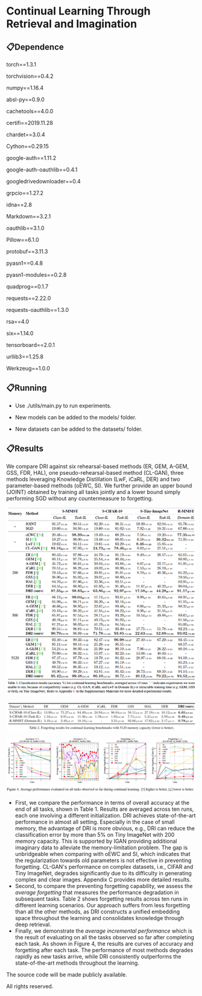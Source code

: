 # Continual Learning Through Retrieval and Imagination

## 📋Dependence

torch==1.3.1 

torchvision==0.4.2 

numpy==1.16.4 

absl-py==0.9.0 

cachetools==4.0.0 

certifi==2019.11.28

chardet==3.0.4 

Cython==0.29.15

google-auth==1.11.2 

google-auth-oauthlib==0.4.1 

googledrivedownloader==0.4 

grpcio==1.27.2 

idna==2.8 

Markdown==3.2.1 

oauthlib==3.1.0 

Pillow==6.1.0 

protobuf==3.11.3 

pyasn1==0.4.8 

pyasn1-modules==0.2.8 

quadprog==0.1.7 

requests==2.22.0 

requests-oauthlib==1.3.0 

rsa==4.0 

six==1.14.0 

tensorboard==2.0.1 

urllib3==1.25.8 

Werkzeug==1.0.0 

## 📋Running

- Use ./utils/main.py to run experiments. 

- New models can be added to the models/ folder.

- New datasets can be added to the datasets/ folder.

## 📋Results

We compare DRI against six rehearsal-based methods (ER, GEM, A-GEM, GSS, FDR, HAL), one pseudo-rehearsal-based method (CL-GAN), three methods leveraging Knowledge Distillation (LwF, iCaRL, DER) and two parameter-based methods (oEWC, SI). We further provide an upper bound (JOINT) obtained by training all tasks jointly and a lower bound simply performing SGD without any countermeasure to forgetting.

![Table1](./data/results/table1.png)

![Table2](./data/results/table2.png)

![Figure1](./data/results/Figure4.png)

- 
  First, we compare the performance in terms of overall accuracy at the end of all tasks, shown in Table 1. Results are averaged across ten runs, each one involving a different initialization. DRI achieves state-of-the-art performance in almost all setting. Especially in the case of small memory, the advantage of DRI is more obvious, e.g., DRI can reduce the classification error by more than 5% on Tiny ImageNet with 200 memory capacity. This is supported by IGAN providing additional imaginary data to alleviate the memory-limitation problem. The gap is unbridgeable when comparing with oEWC and SI, which indicates that the regularization towards old parameters is not effective in preventing forgetting. CL-GAN's performance on complex datasets, i.e., CIFAR and Tiny ImageNet, degrades significantly due to its difficulty in generating complex and clear images. Appendix C provides more detailed results.
- Second, to compare the preventing forgetting capability, we assess the *average forgetting* that measures the performance degradation in subsequent tasks. Table 2 shows forgetting results across ten runs in different learning scenarios.
  Our approach suffers from less forgetting than all the other methods, as DRI constructs a unified embedding space throughout the learning and consolidates knowledge through deep retrieval.
- Finally, we demonstrate the *average incremental performance* which is the result of evaluating on all the tasks observed so far after completing each task. 
  As shown in Figure 4, the results are curves of accuracy and forgetting after each task. The performance of most methods degrades rapidly as new tasks arrive, while DRI consistently outperforms the state-of-the-art methods throughout the learning.







The source code will be made publicly available.

All rights reserved.

